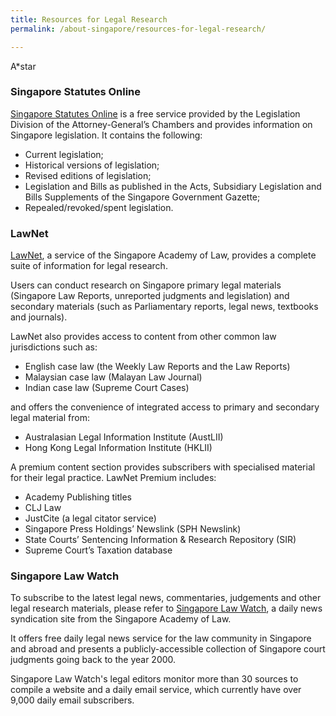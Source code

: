 ```yaml
---
title: Resources for Legal Research
permalink: /about-singapore/resources-for-legal-research/

---
```


A*star 

### Singapore Statutes Online

[Singapore Statutes Online](https://sso.agc.gov.sg/) is a free service provided by the Legislation Division of the Attorney-General’s Chambers and provides information on Singapore legislation. It contains the following:

 - Current legislation;
 - Historical versions of legislation;
 - Revised editions of legislation;  
 - Legislation and Bills as published in the Acts, Subsidiary Legislation and Bills Supplements of the Singapore Government Gazette;
 - Repealed/revoked/spent legislation.   

### LawNet

[LawNet](https://www.lawnet.sg/lawnet/web/lawnet/home), a service of the Singapore Academy of Law, provides a complete suite of information for legal research.

Users can conduct research on Singapore primary legal materials (Singapore Law Reports, unreported judgments and legislation) and secondary materials (such as Parliamentary reports, legal news, textbooks and journals). 

LawNet also provides access to content from other common law jurisdictions such as: 

 - English case law (the Weekly Law Reports and the Law Reports) 
 - Malaysian case law (Malayan Law Journal)
 - Indian case law (Supreme Court Cases)

and offers the convenience of integrated access to primary and secondary legal material from: 

- Australasian Legal Information Institute (AustLII)
- Hong Kong Legal Information Institute (HKLII)

A premium content section provides subscribers with specialised material for their legal practice. LawNet Premium includes: 

- Academy Publishing titles
- CLJ Law
- JustCite (a legal citator service)
- Singapore Press Holdings’ Newslink (SPH Newslink)
- State Courts’ Sentencing Information & Research Repository (SIR)
- Supreme Court’s Taxation database


### Singapore Law Watch

To subscribe to the latest legal news, commentaries, judgements and other legal research materials, please refer to [Singapore Law Watch](https://www.singaporelawwatch.sg/), a daily news syndication site from the Singapore Academy of Law. 

It offers free daily legal news service for the law community in Singapore and abroad and presents a publicly-accessible collection of Singapore court judgments going back to the year 2000.

Singapore Law Watch's legal editors monitor more than 30 sources to compile a website and a daily email service, which currently have over 9,000 daily email subscribers.



